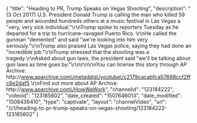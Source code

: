 {
    "title": "Heading to PR, Trump Speaks on Vegas Shooting",
    "description": "(3 Oct 2017) U.S. President Donald Trump is calling the man who killed 59 people and wounded hundreds others at a music festival in Las Vegas a \"very, very sick individual.\"\r\nTrump spoke to reporters Tuesday as he departed for a trip to hurricane-ravaged Puerto Rico. \r\nHe called the gunman \"demented\" and said \"we're looking into him very seriously.\"\r\nTrump also praised Las Vegas police, saying they had done an \"incredible job.\"\r\nTrump stressed that the shooting was a tragedy.\r\nAsked about gun laws, the president said \"we'll be talking about gun laws as time goes by.\"\r\n\r\n\r\nYou can license this story through AP Archive: http:\/\/www.aparchive.com\/metadata\/youtube\/c2179cacabfca57688ccf2ffc8e2daf5 \r\nFind out more about AP Archive: http:\/\/www.aparchive.com\/HowWeWork",
    "channelid": "123184222",
    "videoid": "123185602",
    "date_created": "1507646013",
    "date_modified": "1508436410",
    "type": "captivate",
    "layout": "channelVideo",
    "url": "\/c1\/heading-to-pr-trump-speaks-on-vegas-shooting\/123184222-123185602"
}